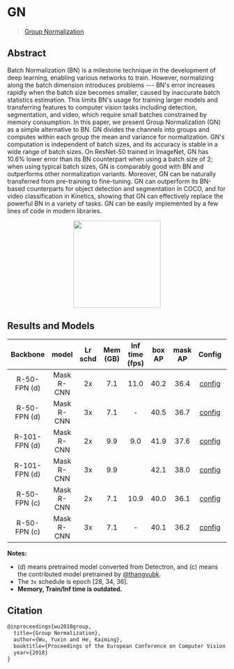 # GN

> [Group Normalization](https://arxiv.org/abs/1803.08494)

<!-- [ALGORITHM] -->

## Abstract

Batch Normalization (BN) is a milestone technique in the development of deep learning, enabling various networks to train. However, normalizing along the batch dimension introduces problems --- BN's error increases rapidly when the batch size becomes smaller, caused by inaccurate batch statistics estimation. This limits BN's usage for training larger models and transferring features to computer vision tasks including detection, segmentation, and video, which require small batches constrained by memory consumption. In this paper, we present Group Normalization (GN) as a simple alternative to BN. GN divides the channels into groups and computes within each group the mean and variance for normalization. GN's computation is independent of batch sizes, and its accuracy is stable in a wide range of batch sizes. On ResNet-50 trained in ImageNet, GN has 10.6% lower error than its BN counterpart when using a batch size of 2; when using typical batch sizes, GN is comparably good with BN and outperforms other normalization variants. Moreover, GN can be naturally transferred from pre-training to fine-tuning. GN can outperform its BN-based counterparts for object detection and segmentation in COCO, and for video classification in Kinetics, showing that GN can effectively replace the powerful BN in a variety of tasks. GN can be easily implemented by a few lines of code in modern libraries.

<div align=center>
<img src="https://user-images.githubusercontent.com/40661020/143889171-d4660307-3a4f-4ac2-a0ad-7d17c2f045b1.png" height="200"/>
</div>

## Results and Models

|   Backbone    |   model    | Lr schd | Mem (GB) | Inf time (fps) | box AP | mask AP |                                                         Config                                                         |                                                                                                                                                                  Download                                                                                                                                                                   |
| :-----------: | :--------: | :-----: | :------: | :------------: | :----: | :-----: | :--------------------------------------------------------------------------------------------------------------------: | :-----------------------------------------------------------------------------------------------------------------------------------------------------------------------------------------------------------------------------------------------------------------------------------------------------------------------------------------: |
| R-50-FPN (d)  | Mask R-CNN |   2x    |   7.1    |      11.0      |  40.2  |  36.4   |     [config](https://github.com/open-mmlab/mmdetection/tree/master/configs/gn/mask_rcnn_r50_fpn_gn-all_2x_coco.py)     |                 [model](https://download.openmmlab.com/mmdetection/v2.0/gn/mask_rcnn_r50_fpn_gn-all_2x_coco/mask_rcnn_r50_fpn_gn-all_2x_coco_20200206-8eee02a6.pth) \| [log](https://download.openmmlab.com/mmdetection/v2.0/gn/mask_rcnn_r50_fpn_gn-all_2x_coco/mask_rcnn_r50_fpn_gn-all_2x_coco_20200206_050355.log.json)                 |
| R-50-FPN (d)  | Mask R-CNN |   3x    |   7.1    |       -        |  40.5  |  36.7   |     [config](https://github.com/open-mmlab/mmdetection/tree/master/configs/gn/mask_rcnn_r50_fpn_gn-all_3x_coco.py)     |                 [model](https://download.openmmlab.com/mmdetection/v2.0/gn/mask_rcnn_r50_fpn_gn-all_3x_coco/mask_rcnn_r50_fpn_gn-all_3x_coco_20200214-8b23b1e5.pth) \| [log](https://download.openmmlab.com/mmdetection/v2.0/gn/mask_rcnn_r50_fpn_gn-all_3x_coco/mask_rcnn_r50_fpn_gn-all_3x_coco_20200214_063512.log.json)                 |
| R-101-FPN (d) | Mask R-CNN |   2x    |   9.9    |      9.0       |  41.9  |  37.6   |    [config](https://github.com/open-mmlab/mmdetection/tree/master/configs/gn/mask_rcnn_r101_fpn_gn-all_2x_coco.py)     |               [model](https://download.openmmlab.com/mmdetection/v2.0/gn/mask_rcnn_r101_fpn_gn-all_2x_coco/mask_rcnn_r101_fpn_gn-all_2x_coco_20200205-d96b1b50.pth) \| [log](https://download.openmmlab.com/mmdetection/v2.0/gn/mask_rcnn_r101_fpn_gn-all_2x_coco/mask_rcnn_r101_fpn_gn-all_2x_coco_20200205_234402.log.json)               |
| R-101-FPN (d) | Mask R-CNN |   3x    |   9.9    |                |  42.1  |  38.0   |    [config](https://github.com/open-mmlab/mmdetection/tree/master/configs/gn/mask_rcnn_r101_fpn_gn-all_3x_coco.py)     |           [model](https://download.openmmlab.com/mmdetection/v2.0/gn/mask_rcnn_r101_fpn_gn-all_3x_coco/mask_rcnn_r101_fpn_gn-all_3x_coco_20200513_181609-0df864f4.pth) \| [log](https://download.openmmlab.com/mmdetection/v2.0/gn/mask_rcnn_r101_fpn_gn-all_3x_coco/mask_rcnn_r101_fpn_gn-all_3x_coco_20200513_181609.log.json)            |
| R-50-FPN (c)  | Mask R-CNN |   2x    |   7.1    |      10.9      |  40.0  |  36.1   | [config](https://github.com/open-mmlab/mmdetection/tree/master/configs/gn/mask_rcnn_r50_fpn_gn-all_contrib_2x_coco.py) | [model](https://download.openmmlab.com/mmdetection/v2.0/gn/mask_rcnn_r50_fpn_gn-all_contrib_2x_coco/mask_rcnn_r50_fpn_gn-all_contrib_2x_coco_20200207-20d3e849.pth) \| [log](https://download.openmmlab.com/mmdetection/v2.0/gn/mask_rcnn_r50_fpn_gn-all_contrib_2x_coco/mask_rcnn_r50_fpn_gn-all_contrib_2x_coco_20200207_225832.log.json) |
| R-50-FPN (c)  | Mask R-CNN |   3x    |   7.1    |       -        |  40.1  |  36.2   | [config](https://github.com/open-mmlab/mmdetection/tree/master/configs/gn/mask_rcnn_r50_fpn_gn-all_contrib_3x_coco.py) | [model](https://download.openmmlab.com/mmdetection/v2.0/gn/mask_rcnn_r50_fpn_gn-all_contrib_3x_coco/mask_rcnn_r50_fpn_gn-all_contrib_3x_coco_20200225-542aefbc.pth) \| [log](https://download.openmmlab.com/mmdetection/v2.0/gn/mask_rcnn_r50_fpn_gn-all_contrib_3x_coco/mask_rcnn_r50_fpn_gn-all_contrib_3x_coco_20200225_235135.log.json) |

**Notes:**

- (d) means pretrained model converted from Detectron, and (c) means the contributed model pretrained by [@thangvubk](https://github.com/thangvubk).
- The `3x` schedule is epoch \[28, 34, 36\].
- **Memory, Train/Inf time is outdated.**

## Citation

```latex
@inproceedings{wu2018group,
  title={Group Normalization},
  author={Wu, Yuxin and He, Kaiming},
  booktitle={Proceedings of the European Conference on Computer Vision (ECCV)},
  year={2018}
}
```
